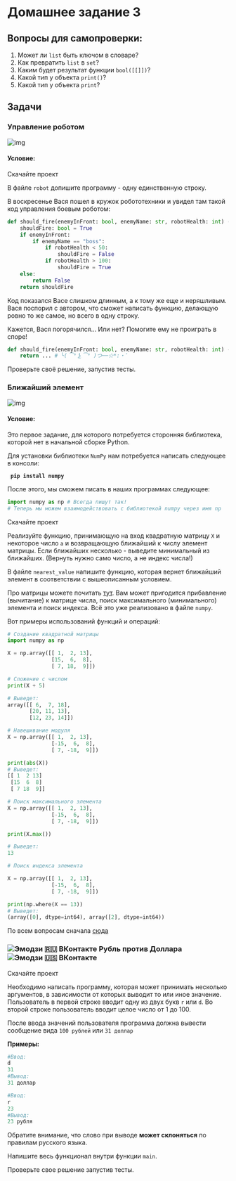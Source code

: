 # Домашнее задание 3

## Вопросы для самопроверки:

1. Может ли `list` быть ключом в словаре?
2. Как превратить `list` в `set`?
3. Каким будет результат функции `bool([[]])`?
4. Какой тип у объекта `print()`?
5. Какой тип у объекта `print`?

## Задачи

### Управление роботом

![img](https://cs5.pikabu.ru/post_img/big/2014/11/13/10/1415900346_862823306.jpg)

#### Условие:

Скачайте проект

В файле ```robot``` допишите программу - одну единственную строку.

В воскресенье Вася пошел в кружок робототехники и увидел там такой код управления боевым роботом:

```python
def should_fire(enemyInFront: bool, enemyName: str, robotHealth: int) -> bool:
    shouldFire: bool = True
    if enemyInFront:
        if enemyName == "boss":
            if robotHealth < 50:
                shouldFire = False
            if robotHealth > 100:
                shouldFire = True
    else:
        return False
    return shouldFire
```

Код показался Васе слишком длинным, а к тому же еще и неряшливым. Вася поспорил с автором, что сможет написать функцию, делающую ровно то же самое, но всего в одну строку.

Кажется, Вася погорячился... Или нет? Помогите ему не проиграть в споре!

```python
def should_fire(enemyInFront: bool, enemyName: str, robotHealth: int) -> bool:
    return ... # ╰( ͡° ͜ʖ ͡° )つ──☆*:・ﾟ
```

Проверьте своё решение, запустив тесты.

### Ближайший элемент

![img](http://risovach.ru/upload/2016/12/mem/morfeus_133517237_orig_.jpg)

#### Условие:

Это первое задание, для которого потребуется сторонняя библиотека, которой нет в начальной сборке Python.

Для установки библиотеки `NumPy` нам потребуется написать следующее в консоли:

**``` pip install numpy```**

После этого, мы сможем писать в наших программах следующее:

```python
import numpy as np # Всегда пишут так!
# Теперь мы можем взаимодействовать с библиотекой numpy через имя np
```

Скачайте проект

Реализуйте функцию, принимающую на вход квадратную матрицу `X` и некоторое число `a` и возвращающую ближайший к числу элемент матрицы. 
Если ближайших несколько - выведите минимальный из ближайших. (Вернуть нужно само число, а не индекс числа!)

В файле ```nearest_value``` напишите функцию, которая вернет ближайший элемент в соответствии с вышеописанным условием.

Про матрицы можете почитать [тут](https://thecode.media/matrix-101/). Вам может пригодится прибавление (вычитание) к матрице числа, поиск максимального (минимального) элемента и поиск индекса. Всё это уже реализовано в файле `numpy`.

Вот примеры использований функций и операций:

```python
# Создание квадратной матрицы
import numpy as np

X = np.array([[ 1,  2, 13],
              [15,  6,  8],
              [ 7, 18,  9]])
```

``` python
# Сложение с числом
print(X + 5)

# Выведет:
array([[ 6,  7, 18],
       [20, 11, 13],
       [12, 23, 14]])
```

```python
# Навешивание модуля
X = np.array([[ 1,  2, 13],
              [-15,  6,  8],
              [ 7, -18,  9]])

print(abs(X))
# Выведет:
[[ 1  2 13]
 [15  6  8]
 [ 7 18  9]]
```

``` python
# Поиск максимального элемента
X = np.array([[ 1,  2, 13],
              [-15,  6,  8],
              [ 7, -18,  9]])

print(X.max())

# Выведет:
13
```

```python
# Поиск индекса элемента

X = np.array([[ 1,  2, 13],
              [-15,  6,  8],
              [ 7, -18,  9]])

print(np.where(X == 13))
# Выведет:
(array([0], dtype=int64), array([2], dtype=int64))
```

По всем вопросам сначала [сюда](https://pyprog.pro/reference_manual.html)

### ![Эмодзи 🇷🇺 ВКонтакте](https://vk.com/emoji/e/f09f87b7f09f87ba_2x.png) Рубль против Доллара ![Эмодзи 🇺🇸 ВКонтакте](https://vk.com/emoji/e/f09f87baf09f87b8_2x.png)

Скачайте проект

Необходимо написать программу, которая может принимать несколько аргументов, в зависимости от которых выводит то или иное значение. Пользователь в первой строке вводит одну из двух букв `r` или `d`. Во второй строке пользователь вводит целое число от 1 до 100. 

После ввода значений пользователя программа должна вывести сообщение вида ```100 рублей``` или ```31 доллар```

**Примеры:**

```python
#Ввод:
d
31
#Вывод:
31 доллар
```

```python
#Ввод:
r
23
#Вывод:
23 рубля
```

Обратите внимание, что слово при выводе **может склоняться** по правилам русского языка.

Напишите весь функционал внутри функции ```main```.

Проверьте свое решение запустив тесты.